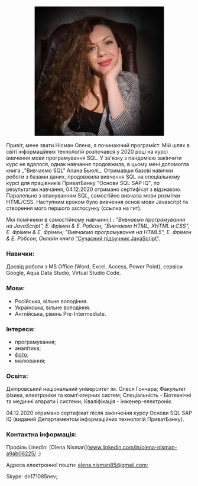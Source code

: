  <p align="center">
  <img src="https://github.com/HelenAmber/HelenAmber/blob/gh-pages/20211123155500_IMG_4871_11111.jpg" width="350" alt="my photo">
</p> 
   Привіт, мене звати Нiсман Олена, я починаючий програміст. Мій шлях в світі інформаційних технологій розпочався
у 2020 році на курсі вивчення мови програмування SQL. У зв'язку з пандемією закінчити курс не вдалося,
однак навчання продовжила, в цьому мені допомогла книга _"Вивчаємо SQL" Алана Бьюлі_. Отримавши базові навички роботи 
з базами даних, продовжила вивчення SQL на спеціальному курсі для працівників ПриватБанку "Основи SQL SAP IQ", по
результатам навчання, 04.12.2020 отримано сертифікат з відзнакою. Паралельно з опануванням SQL, самостійно вивчала 
мови розмітки HTML/CSS. Наступним кроком було вивчення основ мови Javascript та створення мого першого застосунку
(ссылка на гит).

Мої помічники в самостійному навчанні:) :
_"Вивчаємо програмування на JavaScript", Е. Фрімен & Е. Робсон;
"Вивчаємо HTML, XHTML и CSS", Е. Фрімен & Е. Фрімен;
"Вивчаємо програмування на HTML5", Е. Фрімен & Е. Робсон;
Онлайн книга_ ["Сучасний підручник JavaScript"](https://learn.javascript.ru/).

### Навички:

Досвід роботи з MS Office (Word, Exсel, Access, Power Point), сервіси Google, Aqua Data Studio, Virtual Studio Code.

### Мови:

- Російська, вільне володіння.
- Українська, вільне володіння.
- Англійська, рівень Pre-Intermediate.

### Інтереси:

- програмування;
- аналітика;
- [фото](https://stock.adobe.com/ru/contributor/210680551/El%20Amber);
- малювання;

### Освіта:

Дніпровський національний університет ім. Олеся Гончара;
Факультет фізики, електроніки та комп’ютерних систем;
Спеціальність - Біотехнічні та медичні апарати і системи;
Кваліфікація - інженер-електронік.

04.12.2020 отримано сертифікат після закінчення курсу Основи SQL SAP IQ (виданий Департаментом інформаційних технологій ПриватБанку).

### Контактна інформація:

Профіль Linedin:
[Olena Nisman](www.linkedin.com/in/olena-nisman-a9ab06225/ ;)

Адреса електронної пошти:
elena.nisman85@gmail.com;

Skype: dn171085nev;
